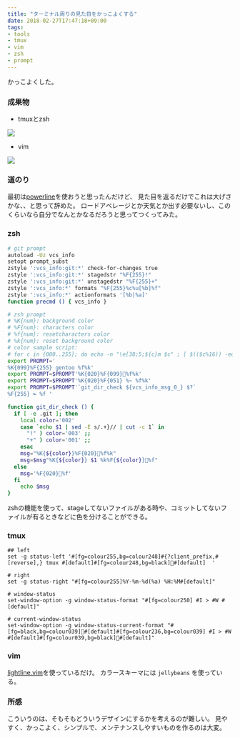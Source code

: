 ```yaml
---
title: "ターミナル周りの見た目をかっこよくする"
date: 2018-02-27T17:47:18+09:00
tags:
- tools
- tmux
- vim
- zsh
- prompt
---
```


かっこよくした。

<!--more-->

### 成果物

* tmuxとzsh

![](/images/prompt-tmux-vim-looking-customize/1.png)

* vim

![](/images/prompt-tmux-vim-looking-customize/2.png)

### 道のり

最初は[powerline](https://github.com/powerline/powerline)を使おうと思ったんだけど、
見た目を返るだけでこれは大げさかな、、と思って辞めた。
ロードアベレージとか天気とか出す必要ないし、このくらいなら自分でなんとかなるだろうと思ってつくってみた。

### zsh

```sh
# git prompt
autoload -Uz vcs_info
setopt prompt_subst
zstyle ':vcs_info:git:*' check-for-changes true
zstyle ':vcs_info:git:*' stagedstr "%F{255}!"
zstyle ':vcs_info:git:*' unstagedstr "%F{255}+"
zstyle ':vcs_info:*' formats "%F{255}%c%u[%b]%f"
zstyle ':vcs_info:*' actionformats '[%b|%a]'
function precmd () { vcs_info }

# zsh prompt
# %K{num}: background color
# %F{num}: characters color
# %f{num}: resetcharacters color
# %k{num}: reset background color
# color sample script:
# for c in {000..255}; do echo -n "\e[38;5;${c}m $c" ; [ $(($c%16)) -eq 15 ] && echo;done;echo
export PROMPT='
%K{099}%F{255} gentoo %f%k'
export PROMPT=$PROMPT'%K{020}%F{099}%f%k'
export PROMPT=$PROMPT'%K{020}%F{051} %~ %f%k'
export PROMPT=$PROMPT'`git_dir_check ${vcs_info_msg_0_} $?`
%F{255} ↬ %f '

function git_dir_check () {
  if [ -e .git ]; then
    local color='002'
    case `echo $1 | sed -E s/.+}// | cut -c 1` in
      "!" ) color='003' ;;
      "+" ) color='001' ;;
    esac
    msg="%K{${color}}%F{020}%f%k"
    msg=$msg"%K{${color}} $1 %k%F{${color}}%f"
  else
    msg='%F{020}%f'
  fi
    echo $msg
}
```

zshの機能を使って、stageしてないファイルがある時や、コミットしてないファイルが有るときなどに色を分けることができる。

### tmux

```
## left
set -g status-left '#[fg=colour255,bg=colour248]#{?client_prefix,#[reverse],} tmux #[default]#[fg=colour248,bg=black]#[default]  '

# right
set -g status-right "#[fg=colour255]%Y-%m-%d(%a) %H:%M#[default]"

# window-status
set-window-option -g window-status-format "#[fg=colour250] #I > #W #[default]"

# current-window-status
set-window-option -g window-status-current-format "#[fg=black,bg=colour039]#[default]#[fg=colour236,bg=colour039] #I > #W #[default]#[fg=colour039,bg=black]#[default]"
```

### vim

[lightline.vim](https://github.com/itchyny/lightline.vim)を使っているだけ。
カラースキーマには `jellybeans` を使っている。

### 所感

こういうのは、そもそもどういうデザインにするかを考えるのが難しい。
見やすく、かっこよく、シンプルで、メンテナンスしやすいものを作るのは大変。
